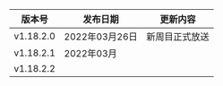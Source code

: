 | 版本号    | 发布日期       | 更新内容       |
| --------- | -------------- | -------------- |
| v1.18.2.0 | 2022年03月26日 | 新周目正式放送 |
| v1.18.2.1 | 2022年03月     |                |
| v1.18.2.2 |                |                |

